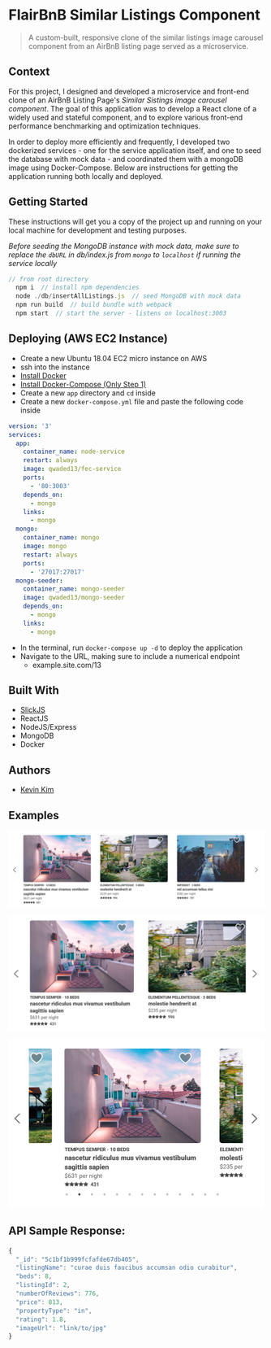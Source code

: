 # FlairBnB Similar Listings Component

> A custom-built, responsive clone of the similar listings image carousel component from an AirBnB listing page served as a microservice.

## Context

For this project, I designed and developed a microservice and front-end clone of an AirBnB Listing Page's *Similar Sistings image carousel component*. The goal of this application was to develop a React clone of a widely used and stateful component, and to explore various front-end performance benchmarking and optimization techniques.

In order to deploy more efficiently and frequently, I developed two dockerized services - one for the service application itself, and one to seed the database with mock data - and coordinated them with a mongoDB image using Docker-Compose. Below are instructions for getting the application running both locally and deployed.


## Getting Started

These instructions will get you a copy of the project up and running on your local machine for development and testing purposes.

*Before seeding the MongoDB instance with mock data, make sure to replace the `dbURL` in db/index.js from `mongo` to `localhost` if running the service locally*

```js
// from root directory
  npm i  // install npm dependencies
  node ./db/insertAllListings.js  // seed MongoDB with mock data
  npm run build  // build bundle with webpack
  npm start  // start the server - listens on localhost:3003
```

## Deploying (AWS EC2 Instance)

- Create a new Ubuntu 18.04 EC2 micro instance on AWS
- ssh into the instance
- [Install Docker](https://www.digitalocean.com/community/tutorials/how-to-install-and-use-docker-on-ubuntu-18-04)
- [Install Docker-Compose (Only Step 1)](https://www.digitalocean.com/community/tutorials/how-to-install-docker-compose-on-ubuntu-18-04)
- Create a new `app` directory and `cd` inside
- Create a new `docker-compose.yml` file and paste the following code inside
```yml
version: '3'
services:
  app:
    container_name: node-service
    restart: always
    image: qwaded13/fec-service
    ports:
      - '80:3003'
    depends_on:
      - mongo
    links:
      - mongo
  mongo:
    container_name: mongo
    image: mongo
    restart: always
    ports:
      - '27017:27017'
  mongo-seeder:
    container_name: mongo-seeder
    image: qwaded13/mongo-seeder
    depends_on:
      - mongo
    links: 
      - mongo
```
- In the terminal, run `docker-compose up -d` to deploy the application
- Navigate to the URL, making sure to include a numerical endpoint
  - example.site.com/13



## Built With

* [SlickJS](https://www.npmjs.com/package/react-slick)
* ReactJS
* NodeJS/Express
* MongoDB
* Docker

## Authors

* [Kevin Kim](https://github.com/qwaded13)

## Examples

![defaultView](./documentation/defaultView.png)

![twoCardView](./documentation/twoCardView.png)

![one](./documentation/oneCardView.png)

## API Sample Response:
```js
{
  "_id": "5c1bf1b999fcfafde67db405",
  "listingName": "curae duis faucibus accumsan odio curabitur",
  "beds": 8,
  "listingId": 2,
  "numberOfReviews": 776,
  "price": 813,
  "propertyType": "in",
  "rating": 1.8,
  "imageUrl": "link/to/jpg"
}
```